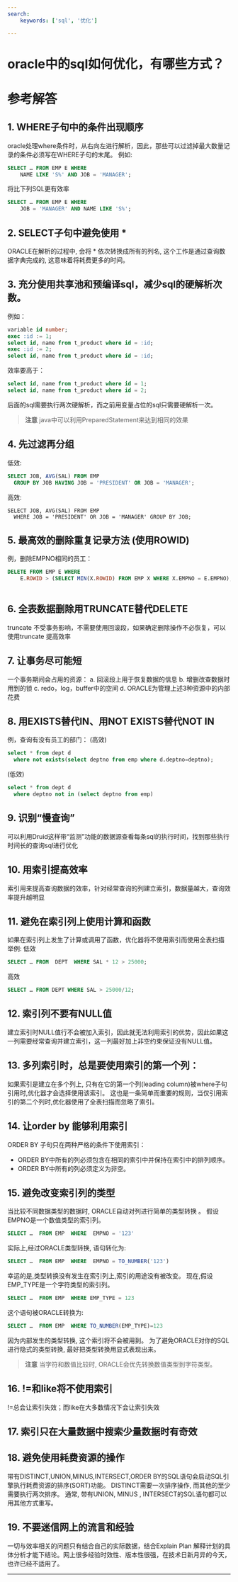 ```yaml
---
search:
    keywords: ['sql', '优化']

---
```



# oracle中的sql如何优化，有哪些方式？

# 参考解答

## 1. WHERE子句中的条件出现顺序
oracle处理where条件时，从右向左进行解析，因此，那些可以过滤掉最大数量记录的条件必须写在WHERE子句的末尾。
例如: 
```sql
SELECT … FROM EMP E WHERE 
    NAME LIKE 'S%' AND JOB = 'MANAGER'; 
```
将比下列SQL更有效率 
```sql
SELECT … FROM EMP E WHERE 
    JOB = 'MANAGER' AND NAME LIKE 'S%'; 
```

## 2. SELECT子句中避免使用 *
ORACLE在解析的过程中, 会将 * 依次转换成所有的列名, 这个工作是通过查询数据字典完成的, 这意味着将耗费更多的时间。

## 3. 充分使用共享池和预编译sql，减少sql的硬解析次数。

例如：
```sql
variable id number;
exec :id := 1;
select id, name from t_product where id = :id;
exec :id := 2;
select id, name from t_product where id = :id;
```
效率要高于：
```sql
select id, name from t_product where id = 1;
select id, name from t_product where id = 2;
```
后面的sql需要执行两次硬解析，而之前用变量占位的sql只需要硬解析一次。
> **注意** 
java中可以利用PreparedStatement来达到相同的效果

## 4. 先过滤再分组
低效: 
```sql
SELECT JOB, AVG(SAL) FROM EMP 
  GROUP BY JOB HAVING JOB = 'PRESIDENT' OR JOB = 'MANAGER';
```
高效: 
```
SELECT JOB, AVG(SAL) FROM EMP 
  WHERE JOB = 'PRESIDENT' OR JOB = 'MANAGER' GROUP BY JOB;
```

## 5. 最高效的删除重复记录方法 (使用ROWID)
例，删除EMPNO相同的员工：
```sql
DELETE FROM EMP E WHERE  
    E.ROWID > (SELECT MIN(X.ROWID) FROM EMP X WHERE X.EMPNO = E.EMPNO);
      
```
## 6. 全表数据删除用TRUNCATE替代DELETE
truncate 不受事务影响，不需要使用回滚段，如果确定删除操作不必恢复，可以使用truncate 提高效率
 
## 7. 让事务尽可能短 
一个事务期间会占用的资源：
a. 回滚段上用于恢复数据的信息
b. 增删改查数据时用到的锁 
c. redo，log，buffer中的空间 
d. ORACLE为管理上述3种资源中的内部花费

## 8. 用EXISTS替代IN、用NOT EXISTS替代NOT IN
例，查询有没有员工的部门：
(高效)
```sql
select * from dept d 
  where not exists(select deptno from emp where d.deptno=deptno);
```
(低效)
```sql
select * from dept d 
  where deptno not in (select deptno from emp)
```

## 9. 识别“慢查询”
可以利用Druid这样带“监测”功能的数据源查看每条sql的执行时间，找到那些执行时间长的查询sql进行优化

## 10. 用索引提高效率
索引用来提高查询数据的效率，针对经常查询的列建立索引，数据量越大，查询效率提升越明显


## 11. 避免在索引列上使用计算和函数
如果在索引列上发生了计算或调用了函数，优化器将不使用索引而使用全表扫描
举例: 低效
```sql
SELECT … FROM  DEPT  WHERE SAL * 12 > 25000; 
```
高效
```sql
SELECT … FROM DEPT WHERE SAL > 25000/12;
```

## 12. 索引列不要有NULL值
建立索引时NULL值行不会被加入索引，因此就无法利用索引的优势，因此如果这一列需要经常查询并建立索引，这一列最好加上非空约束保证没有NULL值。

## 13. 多列索引时，总是要使用索引的第一个列：
如果索引是建立在多个列上, 只有在它的第一个列(leading column)被where子句引用时,优化器才会选择使用该索引。 这也是一条简单而重要的规则，当仅引用索引的第二个列时,优化器使用了全表扫描而忽略了索引。


## 14. 让order by 能够利用索引
ORDER BY 子句只在两种严格的条件下使用索引：
* ORDER BY中所有的列必须包含在相同的索引中并保持在索引中的排列顺序。
* ORDER BY中所有的列必须定义为非空。 

## 15. 避免改变索引列的类型
当比较不同数据类型的数据时, ORACLE自动对列进行简单的类型转换 。
假设 EMPNO是一个数值类型的索引列。
```sql
SELECT …  FROM EMP  WHERE  EMPNO = '123' 
```
实际上,经过ORACLE类型转换, 语句转化为: 
```sql
SELECT …  FROM EMP  WHERE  EMPNO = TO_NUMBER('123') 
```
幸运的是,类型转换没有发生在索引列上,索引的用途没有被改变。
现在,假设EMP_TYPE是一个字符类型的索引列。 
```sql
SELECT …  FROM EMP  WHERE EMP_TYPE = 123 
```
这个语句被ORACLE转换为: 
```sql
SELECT …  FROM EMP  WHERE TO_NUMBER(EMP_TYPE)=123 
```
因为内部发生的类型转换, 这个索引将不会被用到。 为了避免ORACLE对你的SQL进行隐式的类型转换, 最好把类型转换用显式表现出来。 
> **注意**
当字符和数值比较时, ORACLE会优先转换数值类型到字符类型。

## 16. !=和like将不使用索引 
!=总会让索引失效；而like在大多数情况下会让索引失效

## 17. 索引只在大量数据中搜索少量数据时有奇效

## 18. 避免使用耗费资源的操作
带有DISTINCT,UNION,MINUS,INTERSECT,ORDER BY的SQL语句会启动SQL引擎执行耗费资源的排序(SORT)功能。 DISTINCT需要一次排序操作, 而其他的至少需要执行两次排序。 通常, 带有UNION, MINUS , INTERSECT的SQL语句都可以用其他方式重写。

## 19. 不要迷信网上的流言和经验
一切与效率相关的问题只有结合自己的实际数据，结合Explain Plan 解释计划的具体分析才能下结论。网上很多经验时效性、版本性很强，在技术日新月异的今天，也许已经不适用了。
 
---



